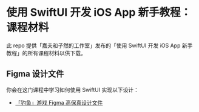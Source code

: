 # 使用 SwiftUI 开发 iOS App 新手教程：课程材料
此 repo 提供「嘉夫和子然的工作室」发布的「使用 SwiftUI 开发 iOS App 新手教程」的所有课程材料以供下载。

## Figma 设计文件
你会在这门课程中学习如何使用 SwiftUI 实现以下设计：
* [「钓鱼」游戏 Figma 高保真设计文件](https://www.figma.com/file/8RknnGRWW4nOb5eftxF39c/%E9%92%93%E9%B1%BC?node-id=0%3A1)
